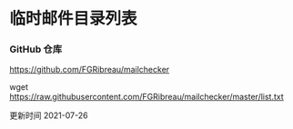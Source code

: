 # 临时邮件目录列表

### GitHub 仓库
https://github.com/FGRibreau/mailchecker

wget https://raw.githubusercontent.com/FGRibreau/mailchecker/master/list.txt

更新时间 2021-07-26